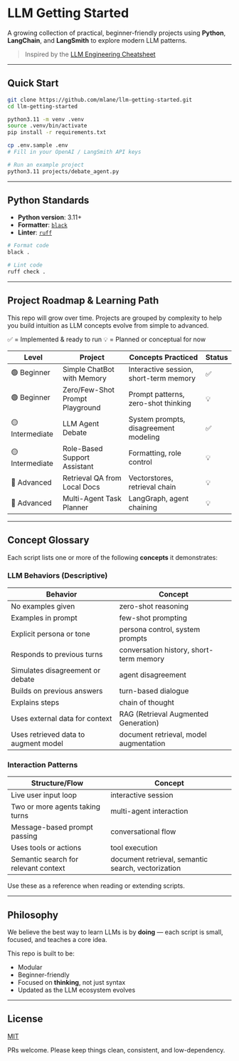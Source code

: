 # LLM Getting Started

A growing collection of practical, beginner-friendly projects using **Python**, **LangChain**, and **LangSmith** to explore modern LLM patterns.

> Inspired by the [LLM Engineering Cheatsheet](https://github.com/mlane/llm-engineering-cheatsheet)

---

## Quick Start

```bash
git clone https://github.com/mlane/llm-getting-started.git
cd llm-getting-started

python3.11 -m venv .venv
source .venv/bin/activate
pip install -r requirements.txt

cp .env.sample .env
# Fill in your OpenAI / LangSmith API keys

# Run an example project
python3.11 projects/debate_agent.py
```

---

## Python Standards

- **Python version**: 3.11+
- **Formatter**: [`black`](https://github.com/psf/black)
- **Linter**: [`ruff`](https://github.com/astral-sh/ruff)

```bash
# Format code
black .

# Lint code
ruff check .
```

---

## Project Roadmap & Learning Path

This repo will grow over time. Projects are grouped by complexity to help you build intuition as LLM concepts evolve from simple to advanced.

✅ = Implemented & ready to run
💡 = Planned or conceptual for now

| Level           | Project                         | Concepts Practiced                     | Status |
| --------------- | ------------------------------- | -------------------------------------- | ------ |
| 🟢 Beginner     | Simple ChatBot with Memory      | Interactive session, short-term memory | ✅     |
| 🟢 Beginner     | Zero/Few-Shot Prompt Playground | Prompt patterns, zero-shot thinking    | 💡     |
| 🟡 Intermediate | LLM Agent Debate                | System prompts, disagreement modeling  | ✅     |
| 🟡 Intermediate | Role-Based Support Assistant    | Formatting, role control               | 💡     |
| 🔴 Advanced     | Retrieval QA from Local Docs    | Vectorstores, retrieval chain          | 💡     |
| 🔴 Advanced     | Multi-Agent Task Planner        | LangGraph, agent chaining              | 💡     |

---

## Concept Glossary

Each script lists one or more of the following **concepts** it demonstrates:

### LLM Behaviors (Descriptive)

| Behavior                             | Concept                                 |
| ------------------------------------ | --------------------------------------- |
| No examples given                    | zero-shot reasoning                     |
| Examples in prompt                   | few-shot prompting                      |
| Explicit persona or tone             | persona control, system prompts         |
| Responds to previous turns           | conversation history, short-term memory |
| Simulates disagreement or debate     | agent disagreement                      |
| Builds on previous answers           | turn-based dialogue                     |
| Explains steps                       | chain of thought                        |
| Uses external data for context       | RAG (Retrieval Augmented Generation)    |
| Uses retrieved data to augment model | document retrieval, model augmentation  |

### Interaction Patterns

| Structure/Flow                       | Concept                                            |
| ------------------------------------ | -------------------------------------------------- |
| Live user input loop                 | interactive session                                |
| Two or more agents taking turns      | multi-agent interaction                            |
| Message-based prompt passing         | conversational flow                                |
| Uses tools or actions                | tool execution                                     |
| Semantic search for relevant context | document retrieval, semantic search, vectorization |

Use these as a reference when reading or extending scripts.

---

## Philosophy

We believe the best way to learn LLMs is by **doing** — each script is small, focused, and teaches a core idea.

This repo is built to be:

- Modular
- Beginner-friendly
- Focused on **thinking**, not just syntax
- Updated as the LLM ecosystem evolves

---

## License

[MIT](./LICENSE)

PRs welcome. Please keep things clean, consistent, and low-dependency.
